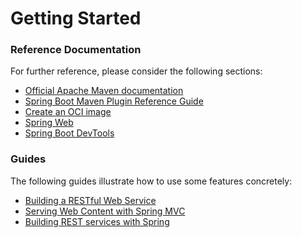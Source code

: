 # Getting Started

### Reference Documentation
For further reference, please consider the following sections:

* [Official Apache Maven documentation](https://maven.apache.org/guides/index.html)
* [Spring Boot Maven Plugin Reference Guide](https://docs.spring.io/spring-boot/docs/3.2.0-RC1/maven-plugin/reference/html/)
* [Create an OCI image](https://docs.spring.io/spring-boot/docs/3.2.0-RC1/maven-plugin/reference/html/#build-image)
* [Spring Web](https://docs.spring.io/spring-boot/docs/3.2.0-RC1/reference/htmlsingle/index.html#web)
* [Spring Boot DevTools](https://docs.spring.io/spring-boot/docs/3.2.0-RC1/reference/htmlsingle/index.html#using.devtools)

### Guides
The following guides illustrate how to use some features concretely:

* [Building a RESTful Web Service](https://spring.io/guides/gs/rest-service/)
* [Serving Web Content with Spring MVC](https://spring.io/guides/gs/serving-web-content/)
* [Building REST services with Spring](https://spring.io/guides/tutorials/rest/)

